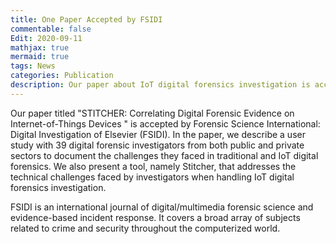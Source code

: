 ```yaml
---
title: One Paper Accepted by FSIDI
commentable: false
Edit: 2020-09-11
mathjax: true
mermaid: true
tags: News
categories: Publication
description: Our paper about IoT digital forensics investigation is accepted by FSIDI.
---
```


<p>Our paper titled "STITCHER: Correlating Digital Forensic Evidence on Internet-of-Things Devices " is accepted by <a href="https://www.sciencedirect.com/journal/forensic-science-international-digital-investigation/" style="text-decoration: none;" target="_blank">Forensic Science International: Digital Investigation of Elsevier (FSIDI)</a>. In the paper, we describe a user study with 39 digital forensic investigators from both public and private sectors to document the challenges they faced in traditional and IoT digital forensics. We also present a tool, namely Stitcher, that addresses the technical challenges faced by investigators when handling IoT digital forensics investigation.</p>

<p>FSIDI is an international journal of digital/multimedia forensic science and evidence-based incident response. It covers a broad array of subjects related to crime and security throughout the computerized world. </p>
